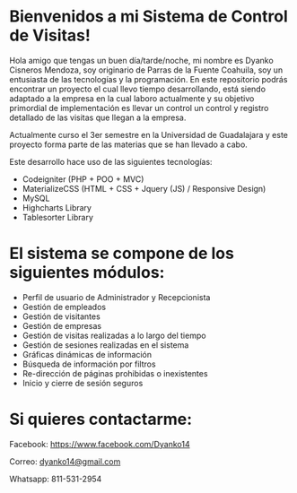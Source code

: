 Bienvenidos a mi Sistema de Control de Visitas!
===================

Hola amigo que tengas un buen día/tarde/noche, mi nombre es Dyanko Cisneros Mendoza, soy originario de Parras de la Fuente Coahuila, soy un entusiasta de las tecnologías y la programación.
En este repositorio podrás encontrar un proyecto el cual llevo tiempo desarrollando, está siendo adaptado a la empresa en la cual laboro actualmente y su objetivo primordial de implementación es llevar un control un control y registro detallado de las visitas que llegan a la empresa.

Actualmente curso el 3er semestre en la Universidad de Guadalajara y este proyecto forma parte de las materias que se han llevado a cabo.

Este desarrollo hace uso de las siguientes tecnologías:
- Codeigniter (PHP + POO + MVC)
- MaterializeCSS (HTML + CSS + Jquery (JS) / Responsive Design)
- MySQL
- Highcharts Library
- Tablesorter Library

El sistema se compone de los siguientes módulos:
===================
- Perfil de usuario de Administrador y Recepcionista
- Gestión de empleados
- Gestión de visitantes
- Gestión de empresas
- Gestión de visitas realizadas a lo largo del tiempo
- Gestión de sesiones realizadas en el sistema
- Gráficas dinámicas de información
- Búsqueda de información por filtros
- Re-dirección de páginas prohibidas o inexistentes
- Inicio y cierre de sesión seguros

Si quieres contactarme:
===================
Facebook:
https://www.facebook.com/Dyanko14

Correo:
dyanko14@gmail.com

Whatsapp:
811-531-2954
